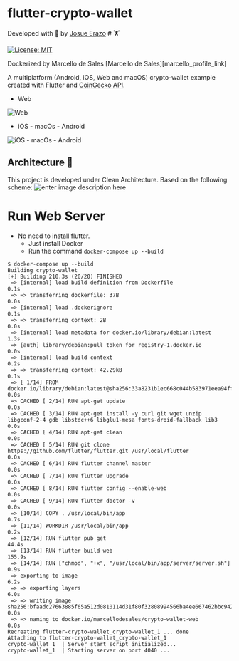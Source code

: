 
# flutter-crypto-wallet

Developed with 💙 by [Josue Erazo][profile_link] # 🏋️

[![License: MIT][license_badge]][license_link]

Dockerized by Marcello de Sales [Marcello de Sales][marcello_profile_link]

A multiplatform (Android, iOS, Web and macOS) crypto-wallet example created with Flutter and [CoinGecko API](https://www.coingecko.com/es).
  


 - Web

![Web](https://raw.githubusercontent.com/JErazo7/flutter-crypto-wallet/readme/screenshots/web.png)
  
  - iOS - macOs - Android 
  
  ![iOS - macOs - Android](https://raw.githubusercontent.com/JErazo7/flutter-crypto-wallet/readme/screenshots/devices.png)

## Architecture 🚀

This project is developed under Clean Architecture. Based on the following scheme:
![enter image description here](https://resocoder.com/wp-content/uploads/2020/03/DDD-Flutter-Diagram-v3.svg)

# Run Web Server

* No need to install flutter.
  * Just install Docker
  * Run the command `docker-compose up --build`

```console
$ docker-compose up --build
Building crypto-wallet
[+] Building 210.3s (20/20) FINISHED
 => [internal] load build definition from Dockerfile                                                                              0.1s
 => => transferring dockerfile: 37B                                                                                               0.0s
 => [internal] load .dockerignore                                                                                                 0.1s
 => => transferring context: 2B                                                                                                   0.0s
 => [internal] load metadata for docker.io/library/debian:latest                                                                  1.3s
 => [auth] library/debian:pull token for registry-1.docker.io                                                                     0.0s
 => [internal] load build context                                                                                                 0.2s
 => => transferring context: 42.29kB                                                                                              0.1s
 => [ 1/14] FROM docker.io/library/debian:latest@sha256:33a8231b1ec668c044b583971eea94fff37151de3a1d5a3737b08665300c8a0b          0.0s
 => CACHED [ 2/14] RUN apt-get update                                                                                             0.0s
 => CACHED [ 3/14] RUN apt-get install -y curl git wget unzip libgconf-2-4 gdb libstdc++6 libglu1-mesa fonts-droid-fallback lib3  0.0s
 => CACHED [ 4/14] RUN apt-get clean                                                                                              0.0s
 => CACHED [ 5/14] RUN git clone https://github.com/flutter/flutter.git /usr/local/flutter                                        0.0s
 => CACHED [ 6/14] RUN flutter channel master                                                                                     0.0s
 => CACHED [ 7/14] RUN flutter upgrade                                                                                            0.0s
 => CACHED [ 8/14] RUN flutter config --enable-web                                                                                0.0s
 => CACHED [ 9/14] RUN flutter doctor -v                                                                                          0.0s
 => [10/14] COPY . /usr/local/bin/app                                                                                             0.7s
 => [11/14] WORKDIR /usr/local/bin/app                                                                                            0.2s
 => [12/14] RUN flutter pub get                                                                                                  44.4s
 => [13/14] RUN flutter build web                                                                                               155.9s
 => [14/14] RUN ["chmod", "+x", "/usr/local/bin/app/server/server.sh"]                                                            0.9s
 => exporting to image                                                                                                            6.2s
 => => exporting layers                                                                                                           6.0s
 => => writing image sha256:bfaadc27663885f65a512d0810114d31f80f32808994566ba4ee667462bbc942                                      0.0s
 => => naming to docker.io/marcellodesales/crypto-wallet-web                                                                      0.0s
Recreating flutter-crypto-wallet_crypto-wallet_1 ... done
Attaching to flutter-crypto-wallet_crypto-wallet_1
crypto-wallet_1  | Server start script initialized...
crypto-wallet_1  | Starting server on port 4040 ...
```

[license_link]:  https://opensource.org/licenses/MIT

[very_good_analysis_link]:  https://pub.dev/packages/very_good_analysis

[profile_link]:  https://www.linkedin.com/in/erazo-josue/
[license_badge]:  https://img.shields.io/badge/license-MIT-blue.svg
